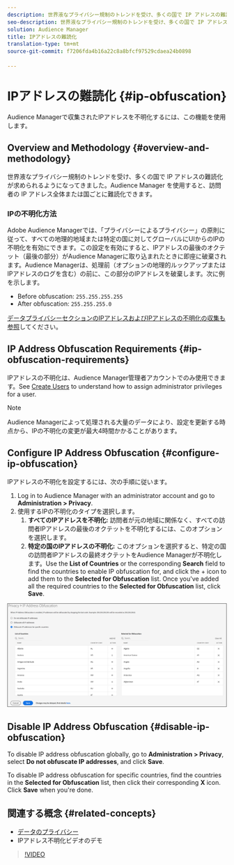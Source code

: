 ```yaml
---
description: 世界液なプライバシー規制のトレンドを受け、多くの国で IP アドレスの難読化が求められるようになってきました。Audience Manager を使用すると、訪問者の IP アドレス全体または国ごとに難読化できます。
seo-description: 世界液なプライバシー規制のトレンドを受け、多くの国で IP アドレスの難読化が求められるようになってきました。Audience Manager を使用すると、訪問者の IP アドレス全体または国ごとに難読化できます。
solution: Audience Manager
title: IPアドレスの難読化
translation-type: tm+mt
source-git-commit: f7206fda4b16a22c8a8bfcf97529cdaea24b0898

---
```



# IPアドレスの難読化 {#ip-obfuscation}

Audience Managerで収集されたIPアドレスを不明化するには、この機能を使用します。

## Overview and Methodology {#overview-and-methodology}

世界液なプライバシー規制のトレンドを受け、多くの国で IP アドレスの難読化が求められるようになってきました。Audience Manager を使用すると、訪問者の IP アドレス全体または国ごとに難読化できます。

### IPの不明化方法

Adobe Audience Managerでは、「プライバシーによるプライバシー」の原則に従って、すべての地理的地域または特定の国に対してグローバルにUIからのIPの不明化を有効にできます。この設定を有効にすると、IPアドレスの最後のオクテット（最後の部分）がAudience Managerに取り込まれたときに即座に破棄されます。Audience Managerは、処理前（オプションの地理的ルックアップまたはIPアドレスのログを含む）の前に、この部分のIPアドレスを破棄します。次に例を示します。

* Before obfuscation: `255.255.255.255`
* After obfuscation: `255.255.255.0`

[データプライバシーセクションのIPアドレスおよびIPアドレスの不明化の収集も参照](/help/using/overview/data-security-and-privacy/data-privacy.md)してください。

## IP Address Obfuscation Requirements {#ip-obfuscation-requirements}

IPアドレスの不明化は、Audience Manager管理者アカウントでのみ使用できます。See [Create Users](/help/using/features/administration/administration-overview.md#create-users) to understand how to assign administrator privileges for a user.

>[!NOTE]
>
> Audience Managerによって処理される大量のデータにより、設定を更新する時点から、IPの不明化の変更が最大4時間かかることがあります。

## Configure IP Address Obfuscation {#configure-ip-obfuscation}

IPアドレスの不明化を設定するには、次の手順に従います。

1. Log in to Audience Manager with an administrator account and go to **Administration &gt; Privacy**.
2. 使用するIPの不明化のタイプを選択します。
   1. **すべてのIPアドレスを不明化:** 訪問者が元の地域に関係なく、すべての訪問者IPアドレスの最後のオクテットを不明化するには、このオプションを選択します。
   2. **特定の国のIPアドレスの不明化:** このオプションを選択すると、特定の国の訪問者IPアドレスの最終オクテットをAudience Managerが不明化します。Use the **List of Countries** or the corresponding **Search** field to find the countries to enable IP obfuscation for, and click the + icon to add them to the **Selected for Obfuscation** list. Once you&#39;ve added all the required countries to the **Selected for Obfuscation** list, click **Save**.

![](assets/ip-obfuscation.png)

## Disable IP Address Obfuscation {#disable-ip-obfuscation}

To disable IP address obfuscation globally, go to **Administration &gt; Privacy**, select **Do not obfuscate IP addresses**, and click **Save**.

To disable IP address obfuscation for specific countries, find the countries in the **Selected for Obfuscation** list, then click their corresponding **X** icon. Click **Save** when you&#39;re done.

## 関連する概念 {#related-concepts}

* [データのプライバシー](/help/using/overview/data-security-and-privacy/data-privacy.md)
* IPアドレス不明化ビデオのデモ
>[!VIDEO](https://video.tv.adobe.com/v/27218/?captions=jpn)

